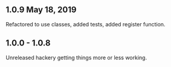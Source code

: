 ## 1.0.9 May 18, 2019

Refactored to use classes, added tests, added register function.

## 1.0.0 - 1.0.8

Unreleased hackery getting things more or less working.
